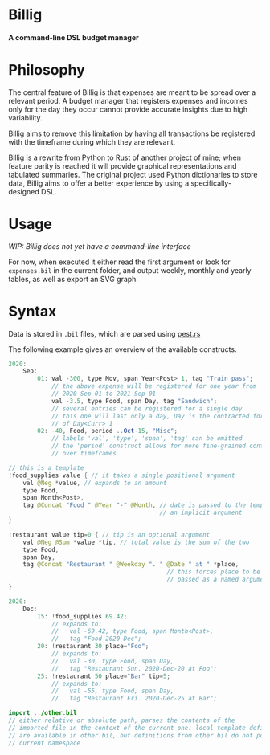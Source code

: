 # Billig

#### A command-line DSL budget manager


# Philosophy

The central feature of Billig is that expenses are meant to be spread over a
relevant period. A budget manager that registers expenses and incomes only
for the day they occur cannot provide accurate insights due to high variability.

Billig aims to remove this limitation by having all transactions be registered
with the timeframe during which they are relevant.

Billig is a rewrite from Python to Rust of another project of mine; when feature
parity is reached it will provide graphical representations and tabulated summaries.
The original project used Python dictionaries to store data, Billig aims to offer
a better experience by using a specifically-designed DSL.


# Usage

*WIP: Billig does not yet have a command-line interface*

For now, when executed it either read the first argument or look for `expenses.bil`
in the current folder, and output weekly, monthly and yearly tables, as well as
export an SVG graph.



# Syntax

Data is stored in `.bil` files, which are parsed using [pest.rs](https://pest.rs)

The following example gives an overview of the available constructs.

```java
2020:
    Sep:
        01: val -300, type Mov, span Year<Post> 1, tag "Train pass";
            // the above expense will be registered for one year from
            // 2020-Sep-01 to 2021-Sep-01
            val -3.5, type Food, span Day, tag "Sandwich";
            // several entries can be registered for a single day
            // this one will last only a day, Day is the contracted form
            // of Day<Curr> 1
        02: -40, Food, period ..Oct-15, "Misc";
            // labels 'val', 'type', 'span', 'tag' can be omitted
            // the 'period' construct allows for more fine-grained control
            // over timeframes

// this is a template
!food_supplies value { // it takes a single positional argument
    val @Neg *value, // expands to an amount
    type Food,
    span Month<Post>,
    tag @Concat "Food " @Year "-" @Month, // date is passed to the template as
                                          // an implicit argument
}

!restaurant value tip=0 { // tip is an optional argument
    val @Neg @Sum *value *tip, // total value is the sum of the two
    type Food,
    span Day,
    tag @Concat "Restaurant " @Weekday ". " @Date " at " *place,
                                            // this forces place to be 
                                            // passed as a named argument
}

2020:
    Dec:
        15: !food_supplies 69.42;
            // expands to:
            //   val -69.42, type Food, span Month<Post>,
            //   tag "Food 2020-Dec";
        20: !restaurant 30 place="Foo";
            // expands to:
            //   val -30, type Food, span Day,
            //   tag "Restaurant Sun. 2020-Dec-20 at Foo";
        25: !restaurant 50 place="Bar" tip=5;
            // expands to:
            //   val -55, type Food, span Day,
            //   tag "Restaurant Fri. 2020-Dec-25 at Bar";

import ../other.bil
// either relative or absolute path, parses the contents of the
// imported file in the context of the current one: local template definitions
// are available in other.bil, but definitions from other.bil do not pollute the
// current namespace
```
